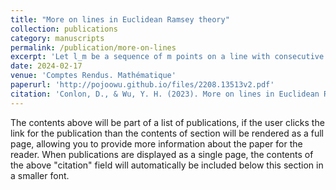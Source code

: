 ```yaml
---
title: "More on lines in Euclidean Ramsey theory"
collection: publications
category: manuscripts
permalink: /publication/more-on-lines
excerpt: 'Let l_m be a sequence of m points on a line with consecutive points at distance one. Answering a question raised by Fox and the first author and independently by Arman and Tsaturian, we show that there is a natural number m and a red/blue-colouring of 𝔼n for every n that contains no red copy of l_3 and no blue copy of l_m.'
date: 2024-02-17
venue: 'Comptes Rendus. Mathématique'
paperurl: 'http://pojoowu.github.io/files/2208.13513v2.pdf'
citation: 'Conlon, D., & Wu, Y. H. (2023). More on lines in Euclidean Ramsey theory. Comptes Rendus. Mathématique, 361(G5), 897-901.'
---
```


The contents above will be part of a list of publications, if the user clicks the link for the publication than the contents of section will be rendered as a full page, allowing you to provide more information about the paper for the reader. When publications are displayed as a single page, the contents of the above "citation" field will automatically be included below this section in a smaller font.
